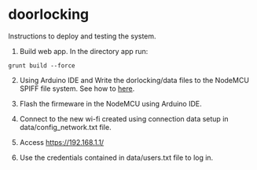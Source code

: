 # doorlocking

Instructions to deploy and testing the system. 

1. Build web app. In the directory app run:

```
grunt build --force
```

2. Using Arduino IDE and Write the dorlocking/data files to the NodeMCU SPIFF file system. See how to [here](http://arduino.esp8266.com/Arduino/versions/2.0.0/doc/filesystem.html).

3. Flash the firmeware in the NodeMCU using Arduino IDE.

4. Connect to the new wi-fi created using connection data setup in data/config_network.txt file.

5. Access https://192.168.1.1/

6. Use the credentials contained in data/users.txt file to log in.

